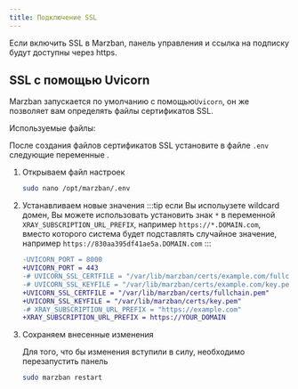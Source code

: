 ```yaml
---
title: Подключение SSL
---
```



Если включить SSL в Marzban, панель управления и ссылка на подписку будут доступны через https.

## SSL с помощью Uvicorn

Marzban запускается по умолчанию с помощью`Uvicorn`, он же позволяет вам определять файлы сертификатов SSL.

Используемые файлы:


После создания файлов сертификатов SSL установите в файле `.env` следующие переменные .


1. Открываем файл настроек
	```bash
	sudo nano /opt/marzban/.env
	```

2. Устанавливаем новые значения
   :::tip
   если Вы испольузете wildcard домен, Вы можете использовать установить знак `*` в переменной `XRAY_SUBSCRIPTION_URL_PREFIX`,
   например `https://*.DOMAIN.com`, вместо которого система будет подставлять случайное значение, например `https://830aa395df41ae5a.DOMAIN.com`
   :::
   ```diff
   -UVICORN_PORT = 8000
   +UVICORN_PORT = 443
   -# UVICORN_SSL_CERTFILE = "/var/lib/marzban/certs/example.com/fullchain.pem"
   -# UVICORN_SSL_KEYFILE = "/var/lib/marzban/certs/example.com/key.pem"
   +UVICORN_SSL_CERTFILE = "/var/lib/marzban/certs/fullchain.pem"
   +UVICORN_SSL_KEYFILE = "/var/lib/marzban/certs/key.pem"
   -# XRAY_SUBSCRIPTION_URL_PREFIX = "https://example.com"
   +XRAY_SUBSCRIPTION_URL_PREFIX = https://YOUR_DOMAIN
   ```
3. Сохраняем внесенные изменения

   Для того, что бы изменения вступили в силу, необходимо перезапустить панель

   ```bash
   sudo marzban restart
   ```
